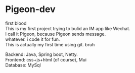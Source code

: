 # Pigeon-dev
first blood<br>
This is my first project trying to bulid an IM app like Wechat.<br>
I call it Pigeon, because Pigeon sends message.<br>
whatever. i code it for fun.<br>
This is actually my first time using git. bruh<br>

Backend: Java, Spring boot, Netty.<br>
Frontend: css+js+html (of course), Mui <br>
Database: MySql

